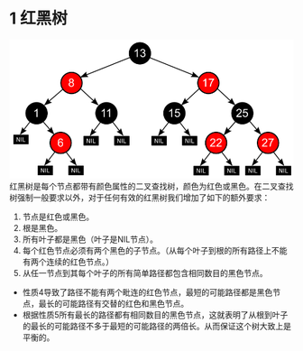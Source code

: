 # 1 红黑树
![](../picture/计算机基础/数据结构/1-红黑树.png)
红黑树是每个节点都带有颜色属性的二叉查找树，颜色为红色或黑色。在二叉查找树强制一般要求以外，对于任何有效的红黑树我们增加了如下的额外要求：
1. 节点是红色或黑色。
2. 根是黑色。
3. 所有叶子都是黑色（叶子是NIL节点）。
4. 每个红色节点必须有两个黑色的子节点。（从每个叶子到根的所有路径上不能有两个连续的红色节点。）
5. 从任一节点到其每个叶子的所有简单路径都包含相同数目的黑色节点。
- 性质4导致了路径不能有两个毗连的红色节点，最短的可能路径都是黑色节点，最长的可能路径有交替的红色和黑色节点。
- 根据性质5所有最长的路径都有相同数目的黑色节点，这就表明了从根到叶子的最长的可能路径不多于最短的可能路径的两倍长。从而保证这个树大致上是平衡的。